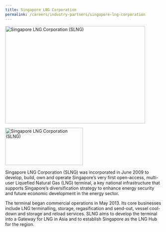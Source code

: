 ```yaml
---
title: Singapore LNG Corporation
permalink: /careers/industry-partners/singapore-lng-corporation
---
```

<img src="/images/partners/large/singapore_lng_corporation_large.jpg" alt="Singapore LNG Corporation (SLNG)" style="width: 450px; height: 312px;" /><br/>

<a href="https://www.slng.com.sg/"><img alt="Singapore LNG Corporation (SLNG)" src="/images/partners/singapore_lng_corporation.jpg" style="width: 250px; height: 120px;"></a>

Singapore LNG Corporation (SLNG) was incorporated in June 2009 to develop, build, own and operate Singapore’s very first open-access, multi-user Liquefied Natural Gas (LNG) terminal, a key national infrastructure that supports Singapore’s diversification strategy to enhance energy security and future economic development in the energy sector.

The terminal began commercial operations in May 2013. Its core businesses include LNG terminalling, storage, regasification and send-out, vessel cool-down and storage and reload services. SLNG aims to develop the terminal into a Gateway for LNG in Asia and to establish Singapore as the LNG Hub for the region.
